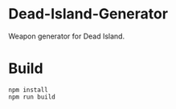 # Dead-Island-Generator
Weapon generator for Dead Island.

# Build
    npm install
    npm run build